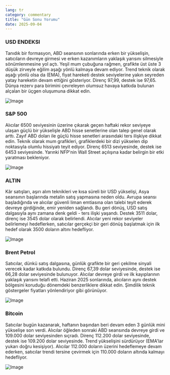 ```yaml
---
lang: tr
category: commentary
title: "Gün Sonu Yorumu"
date: 2025-09-04
---
```


### USD ENDEKSI

Tanıdık bir formasyon, ABD seansının sonlarında erken bir yükselişin, satıcıların devreye girmesi ve erken kazanımların yaklaşık yarısını silmesiyle sönümlenmesine yol açtı. Yeşil mum çubuğuna rağmen, grafikte üst üste 3 düşük zirveyle eğilim aşağı yönlü kalmaya devam ediyor. Trend teknik olarak aşağı yönlü olsa da (EMA), fiyat hareketi destek seviyelerine yakın seyreden yatay hareketin devam ettiğini gösteriyor. Direnç 97,99, destek ise 97,65. Dünya rezerv para birimini çevreleyen olumsuz havaya katkıda bulunan alçalan bir üçgen oluşumuna dikkat edin.

![Image](https://markleighedu.github.io/img/Sep-2025/04-Sep-2025/usdindex.jpg)

### S&P 500

Alıcılar 6500 seviyesinin üzerine çıkarak geçen haftaki rekor seviyeye ulaşan güçlü bir yükselişle ABD hisse senetlerine olan talep genel olarak arttı. Zayıf ABD doları ile güçlü hisse senetleri arasındaki ters ilişkiye dikkat edin. Teknik olarak mum grafikleri, grafiklerdeki bir dizi yükselen dip noktasıyla olumlu hissiyatı teyit ediyor. Direnç 6513 seviyesinde, destek ise 6453 seviyesinde. Yarınki NFP'nin Wall Street açılışına kadar belirgin bir etki yaratması bekleniyor.

![Image](https://markleighedu.github.io/img/Sep-2025/04-Sep-2025/sp500.jpg)

### ALTIN

Kâr satışları, aşırı alım teknikleri ve kısa süreli bir USD yükselişi, Asya seansının başlarında metalin satış yapmasına neden oldu. Avrupa seansı başladığında ve alıcılar güvenli liman emtiasına olan talebi teyit ederek devreye girdiğinde, emir yeniden sağlandı. Bu geri dönüş, USD satış dalgasıyla aynı zamana denk geldi - ters ilişki yaşandı. Destek 3511 dolar, direnç ise 3545 dolar olarak belirlendi. Alıcılar yeni rekor seviyeler belirlemeyi hedeflerken, satıcılar gerçekçi bir geri dönüş başlatmak için ilk hedef olarak 3500 doların altını hedefliyor.

![Image](https://markleighedu.github.io/img/Sep-2025/04-Sep-2025/gold.jpg)

### Brent Petrol

Satıcılar, dünkü satış dalgasına, günlük grafikte bir geri çekilme sinyali verecek kadar katkıda bulundu. Direnç 67,39 dolar seviyesinde, destek ise 66,28 dolar seviyesinde bulunuyor. Alıcılar devreye girdi ve ilk kayıplarının yaklaşık yarısını telafi etti. Haziran 2025 sonlarında, alıcıların aynı destek bölgesini koruduğu dönemdeki benzerliklere dikkat edin. Şimdilik teknik göstergeler fiyatları yönlendiriyor gibi görünüyor.

![Image](https://markleighedu.github.io/img/Sep-2025/04-Sep-2025/brentoil.jpg)

### Bitcoin

Satıcılar bugün kazanarak, haftanın başından beri devam eden 3 günlük mini yükselişe son verdi. Alıcılar öğleden sonraki ABD seansında devreye girdi ve 109.000 dolar seviyesinden sıçradı. Direnç 112.200 dolar seviyesinde, destek ise 109.200 dolar seviyesinde. Trend yükselişini sürdürüyor (EMA'lar yukarı doğru kesişiyor). Alıcılar 112.000 doların üzerini hedeflemeye devam ederken, satıcılar trendi tersine çevirmek için 110.000 doların altında kalmayı hedefliyor.

![Image](https://markleighedu.github.io/img/Sep-2025/04-Sep-2025/bitcoin.jpg)


